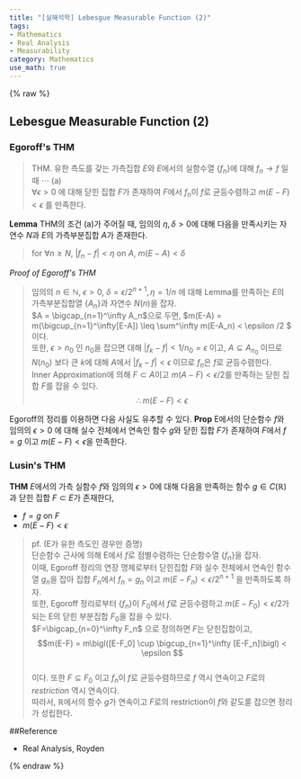 ```yaml
---
title: "[실해석학] Lebesgue Measurable Function (2)"
tags:
- Mathematics
- Real Analysis
- Measurability
category: Mathematics
use_math: true
---
```

{% raw %}
## Lebesgue Measurable Function (2)
### Egoroff's THM
> THM. 유한 측도를 갖는 가측집합 $E$와 $E$에서의 실함수열 {$f_n$}에 대해 $f_n \to f$ 일때 $\cdots$ (a)    
>$\forall \epsilon>0$ 에 대해 닫힌 집합 $F$가 존재하여 $F$에서 $f_n$이 $f$로 균등수렴하고 $m(E-F) < \epsilon$ 를 만족한다.

**Lemma**
THM의 조건 (a)가 주어질 때, 임의의 $\eta, \delta >0$에 대해 다음을 만족시키는 자연수 $N$과 $E$의 가측부분집합 $A$가 존재한다.
>for $\forall n \geq N$, $\vert f_n-f\vert <\eta$ on $A$,
>$m(E-A)<\delta$

*Proof of Egoroff's THM*
>임의의 $n \in \mathbb{N}$, $\epsilon>0$, $\delta = \epsilon / 2^{n+1}, \eta=1/n$ 에 대해 Lemma를 만족하는 $E$의 가측부분집합열 {$A_n$}과 자연수 $N(n)$을 잡자.   
>$A = \bigcap_{n=1}^\infty A_n$으로 두면, $m(E-A) = m(\bigcup_{n=1}^\infty[E-A]) \leq \sum^\infty m(E-A_n) < \epsilon /2 $ 이다.   
>또한, $\epsilon > n_0$ 인 $n_0$을 잡으면 대해 $\vert f_k-f\vert <1/n_0=\epsilon$ 이고, $A \subseteq A_{n_0}$ 이므로 $N(n_0)$ 보다 큰 $k$에 대해 $A$에서 $\vert f_k-f\vert <\epsilon$ 이므로 $f_n$은 $f$로 균등수렴한다.   
>Inner Approximation에 의해 $F \subset A$이고 $m(A-F)<\epsilon/2$를 만족하는 닫힌 집합 $F$를 잡을 수 있다.   
>$$\therefore m(E-F) < \epsilon$$

Egoroff의 정리를 이용하면 다음 사실도 유추할 수 있다.
**Prop** E에서의 단순함수 $f$와 임의의 $\epsilon>0$ 에 대해 실수 전체에서 연속인 함수 $g$와 닫힌 집합 $F$가 존재하여 $F$에서 $f=g$ 이고 $m(E-F)<\epsilon$을 만족한다.

### Lusin's THM
**THM** $E$에서의 가측 실함수 $f$와 임의의 $\epsilon>0$에 대해 다음을 만족하는 함수 $g \in C(\mathbb{R})$ 과 닫힌 집합 $F \subset E$가 존재한다,
+ $f=g$ on $F$
+ $m(E-F)<\epsilon$

>pf. (E가 유한 측도인 경우만 증명)   
>단순함수 근사에 의해 E에서 $f$로 점별수렴하는 단순함수열 {$f_n$}을 잡자.   
>이때, Egoroff 정리의 연장 명제로부터 닫힌집합 $F$와 실수 전체에서 연속인 함수열 $g_n$을 잡아 집합 $F_n$에서 $f_n=g_n$ 이고 $m(E-F_n)<\epsilon/2^{n+1}$ 을 만족하도록 하자.   
>또한, Egoroff 정리로부터 {$f_n$}이 $F_0$에서 $f$로 균등수렴하고 $m(E-F_0)<\epsilon/2$가 되는 E의 닫힌 부분집합 $F_0$을 잡을 수 있다.   
>$F=\bigcap_{n=0}^\infty F_n$ 으로 정의하면 $F$는 닫힌집합이고,   
>$$m(E-F) = m\bigl([E-F_0] \cup \bigcup_{n=1}^\infty [E-F_n]\bigl) < \epsilon $$    
>이다. 또한 $F \subseteq F_0$ 이고 $f_n$이 $f$로 균등수렴하므로 $f$ 역시 연속이고 $F$로의 *restriction* 역시 연속이다.   
> 따라서, $\mathbb{R}$에서의 함수 $g$가 연속이고 $F$로의 restriction이 $f$와 같도롣 잡으면 정리가 성립한다. 



##Reference
 - Real Analysis, Royden

{% endraw %}
